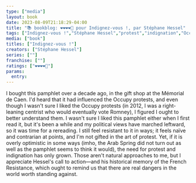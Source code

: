 ```yaml
---
type: ["media"]
layout: book
date: 2023-08-09T21:18:29-04:00
title: "📚 bookblog: ❤️❤️❤️❤️🖤 pour Indignez-vous !, par Stéphane Hessel"
tags: ["Indignez-vous !","Stéphane Hessel","protest","indignation","Occupy","French Resistance","non-violence"]
media: ["book"]
titles: ["Indignez-vous !"]
creators: ["Stéphane Hessel"]
series: [""]
franchise: [""]
ratings: ["❤️❤️❤️❤️🖤"]
params:
  entry:
---
```

I bought this pamphlet over a decade ago, in the gift shop at the Mémorial de Caen. I'd heard that it had influenced the Occupy protests, and even though I wasn't sure I liked the Occupy protests (in 2012, I was a right-leaning centrist who would eventually vote Romney), I figured I ought to better understand them. I wasn't sure I liked this pamphlet either when I first read it, but it's been a while and my political views have marched leftward, so it was time for a rereading. I still feel resistant to it in ways; it feels naïve and contrarian at points, and I'm not gifted in the art of protest. Yet, if it is overly optimistic in some ways (imho, the Arab Spring did not turn out as well as the pamphlet seems to think it would), the need for protest and indignation has only grown. Those aren't natural approaches to me, but I appreciate Hessel's call to action—and his historical memory of the French Resistance, which ought to remind us that there are real dangers in the world worth standing against.
